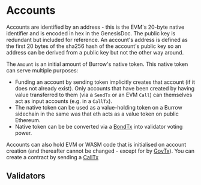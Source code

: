 # Accounts

Accounts are identified by an address - this is the EVM's 20-byte native identifier and is encoded in hex in the GenesisDoc. The public key is redundant but included for reference. An account's address is defined as the first 20 bytes of the sha256 hash of the account's public key so an address can be derived from a public key but not the other way around.

The `Amount` is an initial amount of Burrow's native token. This native token can serve multiple purposes:

- Funding an account by sending token implicitly creates that account (if it does not already exist). Only accounts that have been created by having value transferred to them (via a `SendTx` or an EVM `Call`) can themselves act as input accounts (e.g. in a `CallTx`).
- The native token can be used as a value-holding token on a Burrow sidechain in the same was that eth acts as a value token on public Ethereum.
- Native token can be be converted via a [BondTx](/docs/reference/transactions.md#bondtx) into validator voting power.

Accounts can also hold EVM or WASM code that is initialised on account creation (and thereafter cannot be changed - except for by [GovTx](/docs/reference/transactions.md#govtx)). You can create a contract by sending a [CallTx](/docs/reference/transactions.md#calltx)

## Validators


